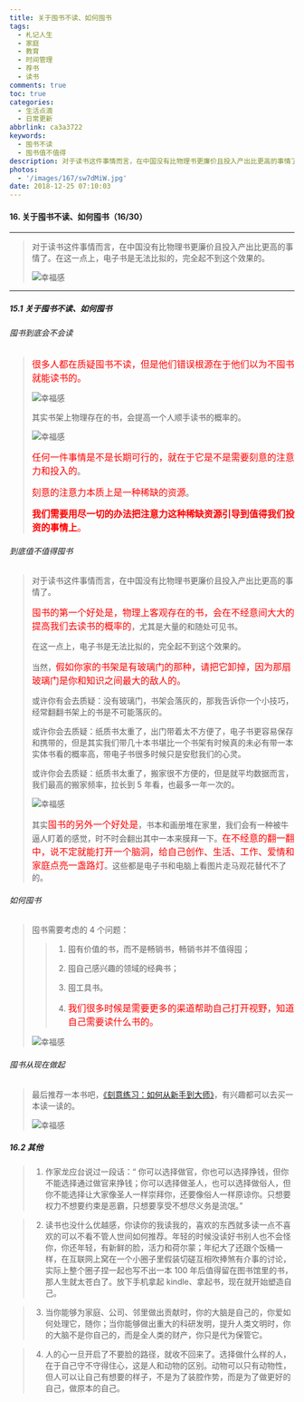```yaml
---
title: 关于囤书不读、如何囤书
tags:
  - 札记人生
  - 家庭
  - 教育
  - 时间管理
  - 荐书
  - 读书
comments: true
toc: true
categories:
  - 生活点滴
  - 日常更新
abbrlink: ca3a3722
keywords:
  - 囤书不读
  - 囤书值不值得
description: 对于读书这件事情而言，在中国没有比物理书更廉价且投入产出比更高的事情了。在这一点上，电子书是无法比拟的，完全起不到这个效果的。
photos:
  - '/images/167/sw7dMiW.jpg'
date: 2018-12-25 07:10:03
---
```

<script type="text/javascript" src="/js/src/bai.js"></script>


#### 16. 关于囤书不读、如何囤书（16/30）
---
> 对于读书这件事情而言，在中国没有比物理书更廉价且投入产出比更高的事情了。在这一点上，电子书是无法比拟的，完全起不到这个效果的。
>
> ![幸福感](/images/167/CMIbyUj.png)

---
##### 15.1 关于囤书不读、如何囤书
###### 囤书到底会不会读

> <font color="red" size = 3>很多人都在质疑囤书不读，但是他们错误根源在于他们以为不囤书就能读书的。</font>
>
> ![幸福感](/images/167/LeWd2Nz.jpg)
>
> 其实书架上物理存在的书，会提高一个人顺手读书的概率的。
>
> ![幸福感](/images/167/e4kOkXi.png)
>
> <font color="red" size = 3>任何一件事情是不是长期可行的，就在于它是不是需要刻意的注意力和投入的</font>。
>
> <font color="red" size = 3>刻意的注意力本质上是一种稀缺的资源</font>。
>
> <font color="red" size = 3>**我们需要用尽一切的办法把注意力这种稀缺资源引导到值得我们投资的事情上**。</font>

###### 到底值不值得囤书
> 对于读书这件事情而言，在中国没有比物理书更廉价且投入产出比更高的事情了。
>
> <font color="red" size = 3>囤书的第一个好处是，物理上客观存在的书，会在不经意间大大的提高我们去读书的概率的</font>，尤其是大量的和随处可见书。
>
> 在这一点上，电子书是无法比拟的，完全起不到这个效果的。
>
> 当然，<font color="red" size = 3>假如你家的书架是有玻璃门的那种，请把它卸掉，因为那扇玻璃门是你和知识之间最大的敌人的。</font>
>
> 或许你有会去质疑：没有玻璃门，书架会落灰的，那我告诉你一个小技巧，经常翻翻书架上的书是不可能落灰的。
>
> 或许你会去质疑：纸质书太重了，出门带着太不方便了，电子书更容易保存和携带的，但是其实我们带几十本书堪比一个书架有时候真的未必有带一本实体书看的概率高，带电子书很多时候只是安慰我们的心灵。
>
> 或许你会去质疑：纸质书太重了，搬家很不方便的，但是就平均数据而言，我们最高的搬家频率，拉长到 5 年看，也最多一年一次的。
>
> ![幸福感](/images/167/1Pn8vYZ.png)
>
> 其实<font color="red" size = 3>囤书的另外一个好处是</font>，书本和画册堆在家里，我们会有一种被牛逼人盯着的感觉，时不时会翻出其中一本来膜拜一下。<font color="red" size = 3>在不经意的翻一翻中，说不定就能打开一个脑洞，给自己创作、生活、工作、爱情和家庭点亮一盏路灯</font>。这些都是电子书和电脑上看图片走马观花替代不了的。

###### 如何囤书
> 囤书需要考虑的 4 个问题：
>
>> 1. 囤有价值的书，而不是畅销书，畅销书并不值得囤；
>>
>> 2. 囤自己感兴趣的领域的经典书；
>>
>> 3. 囤工具书。
>>
>> 4. <font color="red" size = 3>我们很多时候是需要更多的渠道帮助自己打开视野，知道自己需要读什么书的。</font>
>
> ![幸福感](/images/167/OLyO0s9.png)

###### 囤书从现在做起
> 最后推荐一本书吧，[《刻意练习：如何从新手到大师》](https://item.jd.com/11990777.html)，有兴趣都可以去买一本读一读的。
>
> ![幸福感](/images/167/VFGFPlg.png)

##### 16.2 其他

> 1. 作家龙应台说过一段话：“ 你可以选择做官，你也可以选择挣钱，但你不能选择通过做官来挣钱；你可以选择做圣人，也可以选择做俗人，但你不能选择让大家像圣人一样崇拜你，还要像俗人一样原谅你。只想要权力不想要约束是恶霸，只想要享受不想尽义务是流氓。”

> 2. 读书也没什么优越感，你读你的我读我的，喜欢的东西就多读一点不喜欢的可以不看不管人世间如何推荐。年轻的时候没读好书别人也不会怪你，你还年轻，有新鲜的脸，活力和荷尔蒙；年纪大了还跟个饭桶一样，在互联网上窝在一个小圈子里假装切磋互相吹捧煞有介事的讨论，实际上整个圈子捏一起也写不出一本 100 年后值得留在图书馆里的书，那人生就太苍白了。放下手机拿起 kindle、拿起书，现在就开始塑造自己。

> 3. 当你能够为家庭、公司、邻里做出贡献时，你的大脑是自己的，你爱如何处理它，随你；当你能够做出重大的科研发明，提升人类文明时，你的大脑不是你自己的，而是全人类的财产，你只是代为保管它。

> 4. 人的心一旦开启了不要脸的路径，就收不回来了。选择做什么样的人，在于自己守不守得住心，这是人和动物的区别。动物可以只有动物性，但人可以让自己有想要的样子，不是为了装腔作势，而是为了做更好的自己，做原本的自己。
